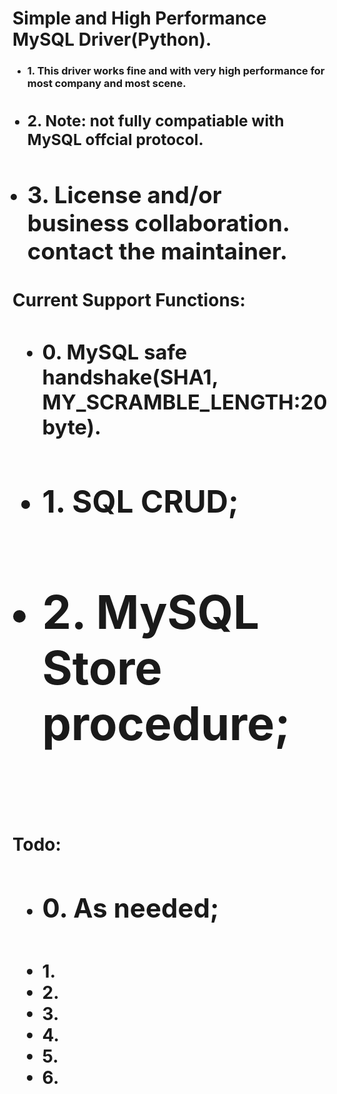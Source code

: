 <h1> Simple and High Performance MySQL Driver(Python). </h1>
<ul>
<li> <h3> 1. This driver works fine and with very high performance for most company and most scene.<h2>
<li> <h3> 2. Note: not fully compatiable with MySQL offcial protocol.<h2> 
<li> <h3> 3. License and/or business collaboration. contact the maintainer.  </h2>
</ul>
<h1>Current Support Functions:<h1>
<ul>
<li> <h3> 0. MySQL safe handshake(SHA1, MY_SCRAMBLE_LENGTH:20 byte). <h2>
<li> <h3> 1. SQL CRUD; <h2>
<li> <h3> 2. MySQL Store procedure; <h2>
</ul>
<h1>Todo:<h1>
<ul>
<li> <h2> 0. As needed; <h2>
</ul>

<ul>
<li>1.</li>
<li>2.</li>
<li>3.</li>
<li>4.</li>
<li>5.</li>
<li>6.</li>
</ul>
